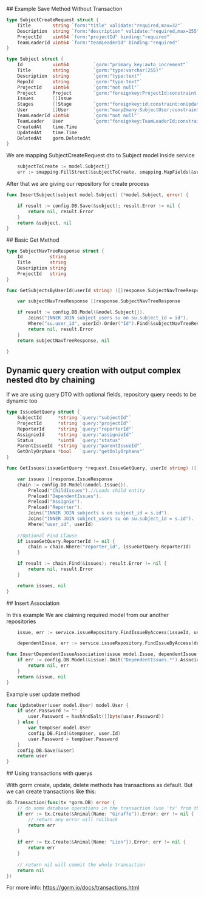 
## Example Save Method Without Transaction

```go
type SubjectCreateRequest struct {
	Title        string `form:"title" validate:"required,max=32"`
	Description  string `form:"description" validate:"required,max=255"`
	ProjectId    uint64 `form:"projectId" binding:"required"`
	TeamLeaderId uint64 `form:"teamLeaderId" binding:"required"`
}
```

```go
type Subject struct {
	Id           uint64         `gorm:"primary_key:auto_increment"`
	Title        string         `gorm:"type:varchar(255)"`
	Description  string         `gorm:"type:text"`
	RepoId       string         `gorm:"type:text"`
	ProjectId    uint64         `gorm:"not null"`
	Project      Project        `gorm:"foreignkey:ProjectId;constraint:onUpdate:CASCADE,onDelete:CASCADE"`
	Issues       []Issue
	Stages       []Stage        `gorm:"foreignkey:id;constraint:onUpdate:CASCADE,onDelete:CASCADE"`
	User         []User         `gorm:"many2many:SubjectUser;constraint:onUpdate:CASCADE,onDelete:CASCADE"`
	TeamLeaderId uint64         `gorm:"not null"`
	TeamLeader   User           `gorm:"foreignkey:TeamLeaderId;constraint:onUpdate:CASCADE,onDelete:CASCADE"`
	CreatedAt    time.Time
	UpdatedAt    time.Time
	DeletedAt    gorm.DeletedAt
}
```

We are mapping SubjectCreateRequest dto to Subject model inside service

```go
	subjectToCreate := model.Subject{}
	err := smapping.FillStruct(&subjectToCreate, smapping.MapFields(&subjectCreateDTO))
```

After that we are giving our repository for create process

```go
func InsertSubject(subject model.Subject) (*model.Subject, error) {

	if result := config.DB.Save(&subject); result.Error != nil {
	    return nil, result.Error
    }
	return &subject, nil
}
```

## Basic Get Method

```go
type SubjectNavTreeResponse struct {
	Id          string
	Title       string
	Description string
	ProjectId   string
}
```

```go
func GetSubjectsByUserId(userId string) ([]response.SubjectNavTreeResponse, error) {

	var subjectNavTreeResponse []response.SubjectNavTreeResponse

	if result := config.DB.Model(&model.Subject{}).
		Joins("INNER JOIN subject_users su on su.subject_id = id").
		Where("su.user_id", userId).Order("Id").Find(&subjectNavTreeResponse); result.Error != nil {
		return nil, result.Error
	}
	return subjectNavTreeResponse, nil

}
```

## Dynamic query creation with output complex nested dto by chaining

If we are using query DTO with optional fields, repository query needs to be dynamic too
```go
type IssueGetQuery struct {
	SubjectId      *string `query:"subjectId"`
	ProjectId      *string `query:"projectId"`
	ReporterId     *string `query:"reporterId"`
	AssignieId     *string `query:"assignieId"`
	Status         *uint8  `query:"status"`
	ParentIssueId  *string `query:"parentIssueId"`
	GetOnlyOrphans *bool   `query:"getOnlyOrphans"`
}
```

```go
func GetIssues(issueGetQuery *request.IssueGetQuery, userId string) ([]response.IssueResponse, error) {

	var issues []response.IssueResponse
	chain := config.DB.Model(&model.Issue{}).
		Preload("ChildIssues").//Loads child entity
		Preload("DependentIssues").
		Preload("Assignie").
		Preload("Reporter").
		Joins("INNER JOIN subjects s on subject_id = s.id").
		Joins("INNER JOIN subject_users su on su.subject_id = s.id").
		Where("user_id", userId)
	
	//Optional Find Clause
	if issueGetQuery.ReporterId != nil {
		chain = chain.Where("reporter_id", issueGetQuery.ReporterId)
	}

	if result := chain.Find(&issues); result.Error != nil {
		return nil, result.Error
	}

	return issues, nil
}
```

## Insert Association

In this example We are claiming required model from our another repositories

```go
	issue, err := service.issueRepository.FindIssueByAccess(issueId, userId)
```

```go
	dependentIssue, err := service.issueRepository.FindIssueByAccess(dependentIssueId, userId)
```

```go
func InsertDependentIssueAssociation(issue model.Issue, dependentIssue model.Issue) (*model.Issue, error) {
	if err := config.DB.Model(&issue).Omit("DependentIssues.*").Association("DependentIssues").Append(&dependentIssue); err != nil {
		return nil, err
	}
	return &issue, nil
}
```

Example user update method
```go
func UpdateUser(user model.User) model.User {
	if user.Password != "" {
		user.Password = hashAndSalt([]byte(user.Password))
	} else {
		var tempUser model.User
		config.DB.Find(&tempUser, user.Id)
		user.Password = tempUser.Password
	}
	config.DB.Save(&user)
	return user
}
```

## Using transactions with querys

With gorm create, update, delete  methods has transactions as default.
But we can create transactions like this:
```go
db.Transaction(func(tx *gorm.DB) error {  
	// do some database operations in the transaction (use 'tx' from this point, not 'db')  
 	if err := tx.Create(&Animal{Name: "Giraffe"}).Error; err != nil {  
 		// return any error will rollback  
 		return err  
 	}  
  
 	if err := tx.Create(&Animal{Name: "Lion"}).Error; err != nil {  
 		return err  
 	}  
  
 	// return nil will commit the whole transaction  
 	return nil  
})
```

For more info:
https://gorm.io/docs/transactions.html